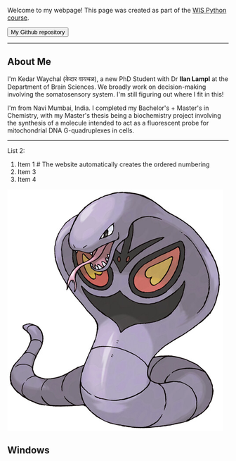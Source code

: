 Welcome to my webpage! This page was created as part of the [WIS Python course](https://github.com/Code-Maven/wis-python-course-2025-03).

<button name="Github repo" onclick="https://github.com/waychalkedar/waychalkedar.github.io">My Github repository</button>

---

## About Me

I'm Kedar Waychal (केदार वायचळ), a new PhD Student with Dr <b>Ilan Lampl</b> at the Department of Brain Sciences. We broadly work on decision-making involving the somatosensory system. I'm still figuring out where I fit in this!

I'm from Navi Mumbai, India. I completed my Bachelor's + Master's in Chemistry, with my Master's thesis being a biochemistry project involving the synthesis of a molecule intended to act as a fluorescent probe for mitochondrial DNA G-quadruplexes in cells. 

---

List 2:
1. Item 1 # The website automatically creates the ordered numbering 
1. Item 3
1. Item 4

![Arbok](https://github.com/waychalkedar/waychalkedar.github.io/blob/main/arbok.jpg)

## Windows

